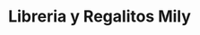 ---
title: "Libreria y Regalitos Mily"
url: /san-miguel-petapa/libreria-y-regalitos-mily/
shop: Allgemein
---